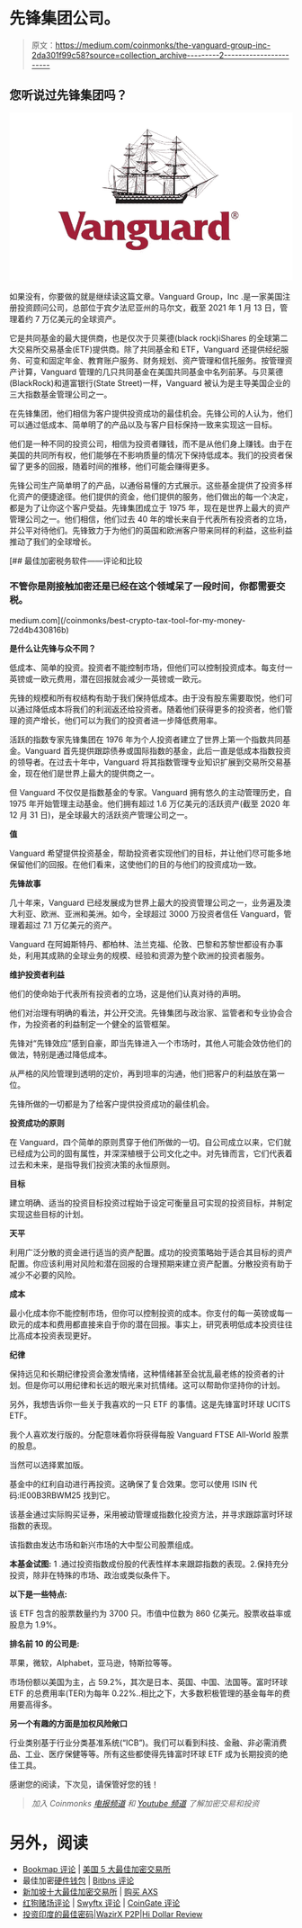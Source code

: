 # 先锋集团公司。

> 原文：<https://medium.com/coinmonks/the-vanguard-group-inc-2da301f99c58?source=collection_archive---------2----------------------->

## 您听说过先锋集团吗？

![](img/24730a270cabd395d4b4e3541c506ba3.png)

如果没有，你要做的就是继续读这篇文章。Vanguard Group，Inc .是一家美国注册投资顾问公司，总部位于宾夕法尼亚州的马尔文，截至 2021 年 1 月 13 日，管理着约 7 万亿美元的全球资产。

它是共同基金的最大提供商，也是仅次于贝莱德(black rock)iShares 的全球第二大交易所交易基金(ETF)提供商。除了共同基金和 ETF，Vanguard 还提供经纪服务、可变和固定年金、教育账户服务、财务规划、资产管理和信托服务。按管理资产计算，Vanguard 管理的几只共同基金在美国共同基金中名列前茅。与贝莱德(BlackRock)和道富银行(State Street)一样，Vanguard 被认为是主导美国企业的三大指数基金管理公司之一。

在先锋集团，他们相信为客户提供投资成功的最佳机会。先锋公司的人认为，他们可以通过低成本、简单明了的产品以及与客户目标保持一致来实现这一目标。

他们是一种不同的投资公司，相信为投资者赚钱，而不是从他们身上赚钱。由于在美国的共同所有权，他们能够在不影响质量的情况下保持低成本。我们的投资者保留了更多的回报，随着时间的推移，他们可能会赚得更多。

先锋公司生产简单明了的产品，以通俗易懂的方式展示。这些基金提供了投资多样化资产的便捷途径。他们提供的资金，他们提供的服务，他们做出的每一个决定，都是为了让你这个客户受益。先锋集团成立于 1975 年，现在是世界上最大的资产管理公司之一。他们相信，他们过去 40 年的增长来自于代表所有投资者的立场，并公平对待他们。先锋致力于为他们的英国和欧洲客户带来同样的利益，这些利益推动了我们的全球增长。

[](/coinmonks/best-crypto-tax-tool-for-my-money-72d4b430816b) [## 最佳加密税务软件——评论和比较

### 不管你是刚接触加密还是已经在这个领域呆了一段时间，你都需要交税。

medium.com](/coinmonks/best-crypto-tax-tool-for-my-money-72d4b430816b) 

**是什么让先锋与众不同？**

低成本、简单的投资。投资者不能控制市场，但他们可以控制投资成本。每支付一英镑或一欧元费用，潜在回报就会减少一英镑或一欧元。

先锋的规模和所有权结构有助于我们保持低成本。由于没有股东需要取悦，他们可以通过降低成本将我们的利润返还给投资者。随着他们获得更多的投资者，他们管理的资产增长，他们可以为我们的投资者进一步降低费用率。

活跃的指数专家先锋集团在 1976 年为个人投资者建立了世界上第一个指数共同基金。Vanguard 首先提供跟踪债券或国际指数的基金，此后一直是低成本指数投资的领导者。在过去十年中，Vanguard 将其指数管理专业知识扩展到交易所交易基金，现在他们是世界上最大的提供商之一。

但 Vanguard 不仅仅是指数基金的专家。Vanguard 拥有悠久的主动管理历史，自 1975 年开始管理主动基金。他们拥有超过 1.6 万亿美元的活跃资产(截至 2020 年 12 月 31 日)，是全球最大的活跃资产管理公司之一。

**值**

Vanguard 希望提供投资基金，帮助投资者实现他们的目标，并让他们尽可能多地保留他们的回报。在他们看来，这使他们的目的与他们的投资成功一致。

**先锋故事**

几十年来，Vanguard 已经发展成为世界上最大的投资管理公司之一，业务遍及澳大利亚、欧洲、亚洲和美洲。如今，全球超过 3000 万投资者信任 Vanguard，管理着超过 7.1 万亿美元的资产。

Vanguard 在阿姆斯特丹、都柏林、法兰克福、伦敦、巴黎和苏黎世都设有办事处，利用其成熟的全球业务的规模、经验和资源为整个欧洲的投资者服务。

**维护投资者利益**

他们的使命始于代表所有投资者的立场，这是他们认真对待的声明。

他们对治理有明确的看法，并公开交流。先锋集团与政治家、监管者和专业协会合作，为投资者的利益制定一个健全的监管框架。

先锋对“先锋效应”感到自豪，即当先锋进入一个市场时，其他人可能会效仿他们的做法，特别是通过降低成本。

从严格的风险管理到透明的定价，再到坦率的沟通，他们把客户的利益放在第一位。

先锋所做的一切都是为了给客户提供投资成功的最佳机会。

**投资成功的原则**

在 Vanguard，四个简单的原则贯穿于他们所做的一切。自公司成立以来，它们就已经成为公司的固有属性，并深深植根于公司文化之中。对先锋而言，它们代表着过去和未来，是指导我们投资决策的永恒原则。

**目标**

建立明确、适当的投资目标投资过程始于设定可衡量且可实现的投资目标，并制定实现这些目标的计划。

**天平**

利用广泛分散的资金进行适当的资产配置。成功的投资策略始于适合其目标的资产配置。你应该利用对风险和潜在回报的合理预期来建立资产配置。分散投资有助于减少不必要的风险。

**成本**

最小化成本你不能控制市场，但你可以控制投资的成本。你支付的每一英镑或每一欧元的成本和费用都直接来自于你的潜在回报。事实上，研究表明低成本投资往往比高成本投资表现更好。

**纪律**

保持远见和长期纪律投资会激发情绪，这种情绪甚至会扰乱最老练的投资者的计划。但是你可以用纪律和长远的眼光来对抗情绪。这可以帮助你坚持你的计划。

另外，我想告诉你一些关于我喜欢的一只 ETF 的事情。这是先锋富时环球 UCITS ETF。

我个人喜欢发行版的。分配意味着你将获得每股 Vanguard FTSE All-World 股票的股息。

当然可以选择累加版。

基金中的红利自动进行再投资。这确保了复合效果。您可以使用 ISIN 代码:IE00B3RBWM25 找到它。

该基金通过实际购买证券，采用被动管理或指数化投资方法，并寻求跟踪富时环球指数的表现。

该指数由发达市场和新兴市场的大中型公司股票组成。

**本基金试图:** 1 .通过投资指数成份股的代表性样本来跟踪指数的表现。2.保持充分投资，除非在特殊的市场、政治或类似条件下。

**以下是一些特点:**

该 ETF 包含的股票数量约为 3700 只。市值中位数为 860 亿美元。股票收益率或股息为 1.9%。

**排名前 10 的公司是:**

苹果，微软，Alphabet，亚马逊，特斯拉等等。

市场份额以美国为主，占 59.2%，其次是日本、英国、中国、法国等。富时环球 ETF 的总费用率(TER)为每年 0.22%..相比之下，大多数积极管理的基金每年的费用要高得多。

**另一个有趣的方面是加权风险敞口**

行业类别基于行业分类基准系统(“ICB”)。我们可以看到科技、金融、非必需消费品、工业、医疗保健等等。所有这些都使得先锋富时环球 ETF 成为长期投资的绝佳工具。

感谢您的阅读，下次见，请保管好您的钱！

> *加入 Coinmonks* [*电报频道*](https://t.me/coincodecap) *和* [*Youtube 频道*](https://www.youtube.com/c/coinmonks/videos) *了解加密交易和投资*

# 另外，阅读

*   [Bookmap 评论](https://coincodecap.com/bookmap-review-2021-best-trading-software) | [美国 5 大最佳加密交易所](https://coincodecap.com/crypto-exchange-usa)
*   最佳加密[硬件钱包](/coinmonks/hardware-wallets-dfa1211730c6) | [Bitbns 评论](/coinmonks/bitbns-review-38256a07e161)
*   [新加坡十大最佳加密交易所](https://coincodecap.com/crypto-exchange-in-singapore) | [购买 AXS](https://coincodecap.com/buy-axs-token)
*   [红狗赌场评论](https://coincodecap.com/red-dog-casino-review) | [Swyftx 评论](https://coincodecap.com/swyftx-review) | [CoinGate 评论](https://coincodecap.com/coingate-review)
*   [投资印度的最佳密码](https://coincodecap.com/best-crypto-to-invest-in-india-in-2021)|[WazirX P2P](https://coincodecap.com/wazirx-p2p)|[Hi Dollar Review](https://coincodecap.com/hi-dollar-review)